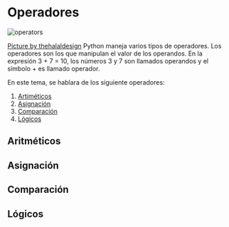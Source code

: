 # Operadores
![operators](https://cdn.pixabay.com/photo/2021/10/05/21/46/math-6683827_640.png)

[Picture by thehalaldesign](https://pixabay.com/users/thehalaldesign-19718486/)
Python maneja varios tipos de operadores. Los operadores son los que manipulan el valor de los operandos. En la expresión 3 + 7 = 10, los números 3 y 7 son llamados operandos y el símbolo + es llamado operador.

En este tema, se hablara de los siguiente operadores:
1. [Artiméticos](https://github.com/r3card0/Python-Notes/blob/main/PythonBasic/03_operadores.md#aritm%C3%A9ticos)
2. [Asignación](https://github.com/r3card0/Python-Notes/blob/main/PythonBasic/03_operadores.md#asignaci%C3%B3n)
3. [Comparación](https://github.com/r3card0/Python-Notes/blob/main/PythonBasic/03_operadores.md#comparaci%C3%B3n)
4. [Lógicos](https://github.com/r3card0/Python-Notes/blob/main/PythonBasic/03_operadores.md#l%C3%B3gicos)

## Aritméticos
## Asignación
## Comparación
## Lógicos
